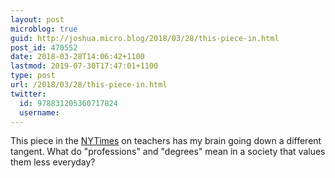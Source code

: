 ```yaml
---
layout: post
microblog: true
guid: http://joshua.micro.blog/2018/03/28/this-piece-in.html
post_id: 470552
date: 2018-03-28T14:06:42+1100
lastmod: 2019-07-30T17:47:01+1100
type: post
url: /2018/03/28/this-piece-in.html
twitter:
  id: 978831205360717824
  username: 
---
```

This piece in the [NYTimes](https://www.nytimes.com/2018/03/25/business/economy/labor-professionals.html) on teachers has my brain going down a different tangent. What do "professions" and "degrees" mean in a society that values them less everyday?
